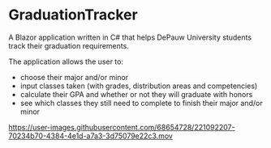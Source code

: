 # GraduationTracker

A Blazor application written in C# that helps DePauw University students track their graduation requirements.

The application allows the user to:
- choose their major and/or minor
- input classes taken (with grades, distribution areas and competencies)
- calculate their GPA and whether or not they will graduate with honors
- see which classes they still need to complete to finish their major and/or minor

https://user-images.githubusercontent.com/68654728/221092207-70234b70-4384-4e1d-a7a3-3d75079e22c3.mov


